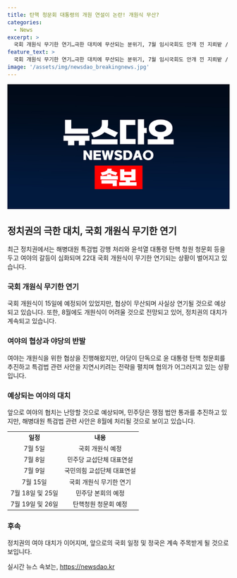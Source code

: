 ```yaml
---
title: 탄핵 청문회 대통령의 개원 연설이 논란! 개원식 무산?
categories:
  - News
excerpt: >
  국회 개원식 무기한 연기…극한 대치에 무산되는 분위기, 7월 임시국회도 안개 낀 지뢰밭 / 대통령의 연설은 9월 시정연설로 대체 가능성 / 여야 갈등으로 9월까지 개원식 재조명시나
feature_text: >
  국회 개원식 무기한 연기…극한 대치에 무산되는 분위기, 7월 임시국회도 안개 낀 지뢰밭 / 대통령의 연설은 9월 시정연설로 대체 가능성 / 여야 갈등으로 9월까지 개원식 재조명시나
image: '/assets/img/newsdao_breakingnews.jpg'
---
```


<p><img src="/assets/img/newsdao_breakingnews.jpg" alt="cryptoinkorea 속보" /></p>

<h2 data-ke-size="size26">정치권의 극한 대치, 국회 개원식 무기한 연기</h2>

<p data-ke-size="size16">최근 정치권에서는 해병대원 특검법 강행 처리와 윤석열 대통령 탄핵 청원 청문회 등을 두고 여야의 갈등이 심화되며 22대 국회 개원식이 무기한 연기되는 상황이 벌어지고 있습니다.</p>

<h3>국회 개원식 무기한 연기</h3>

<p data-ke-size="size16">국회 개원식이 15일에 예정되어 있었지만, 협상이 무산되며 사실상 연기될 것으로 예상되고 있습니다. 또한, 8월에도 개원식이 어려울 것으로 전망되고 있어, 정치권의 대치가 계속되고 있습니다.</p>

<h3>여야의 협상과 야당의 반발</h3>

<p data-ke-size="size16">여야는 개원식을 위한 협상을 진행해왔지만, 야당이 단독으로 윤 대통령 탄핵 청문회를 추진하고 특검법 관련 사안을 지연시키려는 전략을 펼치며 협의가 어그러지고 있는 상황입니다.</p>

<h3>예상되는 여야의 대치</h3>

<p data-ke-size="size16">앞으로 여야의 협치는 난망할 것으로 예상되며, 민주당은 쟁점 법안 통과를 추진하고 있지만, 해병대원 특검법 관련 사안은 8월에 처리될 것으로 보이고 있습니다.</p>

<table>
    <tr>
        <td style="text-align: center; height: 17px;"><b>일정</b></td>
        <td style="text-align: center; height: 17px;"><b>내용</b></td>
    </tr>
    <tr>
        <td style="text-align: center; height: 17px;">7월 5일</td>
        <td style="text-align: center; height: 17px;">국회 개원식 예정</td>
    </tr>
    <tr>
        <td style="text-align: center; height: 17px;">7월 8일</td>
        <td style="text-align: center; height: 17px;">민주당 교섭단체 대표연설</td>
    </tr>
    <tr>
        <td style="text-align: center; height: 17px;">7월 9일</td>
        <td style="text-align: center; height: 17px;">국민의힘 교섭단체 대표연설</td>
    </tr>
    <tr>
        <td style="text-align: center; height: 17px;">7월 15일</td>
        <td style="text-align: center; height: 17px;">국회 개원식 무기한 연기</td>
    </tr>
    <tr>
        <td style="text-align: center; height: 17px;">7월 18일 및 25일</td>
        <td style="text-align: center; height: 17px;">민주당 본회의 예정</td>
    </tr>
    <tr>
        <td style="text-align: center; height: 17px;">7월 19일 및 26일</td>
        <td style="text-align: center; height: 17px;">탄핵청원 청문회 예정</td>
    </tr>
</table>

<h3>후속</h3>

<p data-ke-size="size16">정치권의 여야 대치가 이어지며, 앞으로의 국회 일정 및 정국은 계속 주목받게 될 것으로 보입니다.</p>
실시간 뉴스 속보는, <a href="https://newsdao.kr" rel="dofollow">https://newsdao.kr</a>


